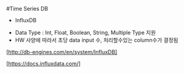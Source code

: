 #Time Series DB

 * InfluxDB

 - Data Type : Int, Float, Boolean, String, Multiple Type 지원
 - HW 사양에 따라서 초당 data input 수, 처리할수있는 column수가 결정됨

[http://db-engines.com/en/system/InfluxDB]

[https://docs.influxdata.com/]

